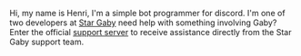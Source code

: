 Hi, my name is Henri, I'm a simple bot programmer for discord.
I'm one of two developers at [Star Gaby](https://discord.com/application-directory/1108562673899143168) need help with something involving Gaby? Enter the official [support server](https://discord.com/invite/533XETUMgp) to receive assistance directly from the Star Gaby support team.
